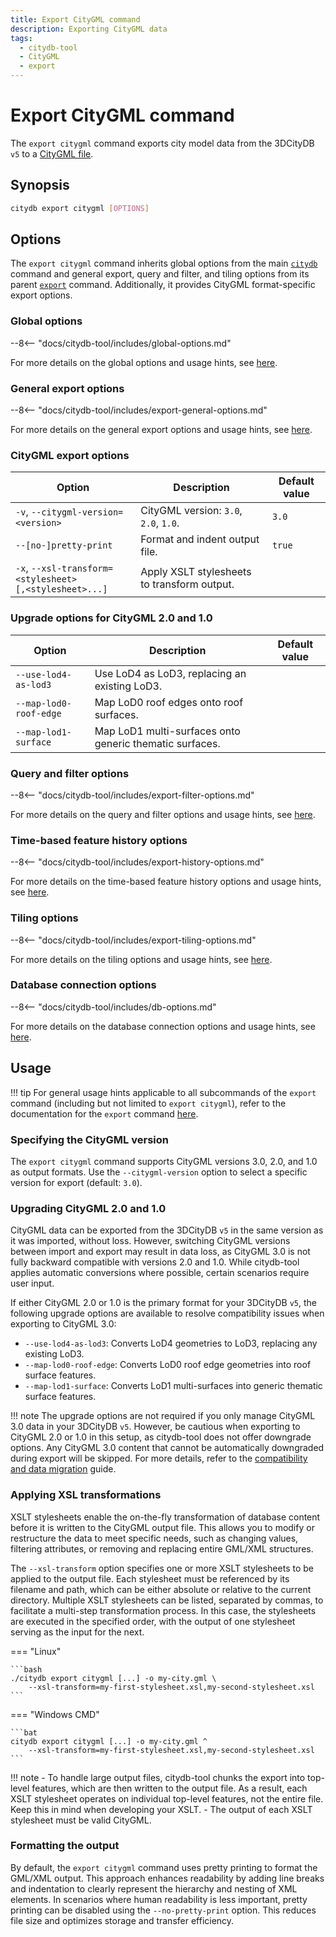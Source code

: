 ```yaml
---
title: Export CityGML command
description: Exporting CityGML data
tags:
  - citydb-tool
  - CityGML
  - export
---
```


# Export CityGML command

The `export citygml` command exports city model data from the 3DCityDB `v5` to a [CityGML file](https://www.ogc.org/publications/standard/citygml/).

## Synopsis

```bash
citydb export citygml [OPTIONS]
```

## Options

The `export citygml` command inherits global options from the main [`citydb`](cli.md) command and general export, query
and filter, and tiling options from its parent [`export`](export.md) command. Additionally, it provides CityGML
format-specific export options.

### Global options

--8<-- "docs/citydb-tool/includes/global-options.md"

For more details on the global options and usage hints, see [here](cli.md#options).

### General export options

--8<-- "docs/citydb-tool/includes/export-general-options.md"

For more details on the general export options and usage hints, see [here](export.md#general-export-options).

### CityGML export options

| Option                                                                       | Description                                 | Default value |
|------------------------------------------------------------------------------|---------------------------------------------|---------------|
| `-v`, `--citygml-version=<version>`                                          | CityGML version: `3.0`, `2.0`, `1.0`.       | `3.0`         |
| `--[no-]pretty-print`                                                        | Format and indent output file.              | `true`        |
| `-x`, <code>--xsl-transform=&lt;stylesheet><br/>[,&lt;stylesheet>...]</code> | Apply XSLT stylesheets to transform output. |               |

### Upgrade options for CityGML 2.0 and 1.0

| Option                 | Description                                             | Default value |
|------------------------|---------------------------------------------------------|---------------|
| `--use-lod4-as-lod3`   | Use LoD4 as LoD3, replacing an existing LoD3.           |               |
| `--map-lod0-roof-edge` | Map LoD0 roof edges onto roof surfaces.                 |               |
| `--map-lod1-surface`   | Map LoD1 multi-surfaces onto generic thematic surfaces. |               |

### Query and filter options

--8<-- "docs/citydb-tool/includes/export-filter-options.md"

For more details on the query and filter options and usage hints, see [here](export.md#query-and-filter-options).

### Time-based feature history options

--8<-- "docs/citydb-tool/includes/export-history-options.md"

For more details on the time-based feature history options and usage hints, see [here](export.md#time-based-feature-history-options).

### Tiling options

--8<-- "docs/citydb-tool/includes/export-tiling-options.md"

For more details on the tiling options and usage hints, see [here](export.md#tiling-options).

### Database connection options

--8<-- "docs/citydb-tool/includes/db-options.md"

For more details on the database connection options and usage hints, see [here](database.md#using-command-line-options).

## Usage

!!! tip
    For general usage hints applicable to all subcommands of the `export` command (including but not limited to
    `export citygml`), refer to the documentation for the `export` command [here](export.md#usage).

### Specifying the CityGML version

The `export citygml` command supports CityGML versions 3.0, 2.0, and 1.0 as output formats. Use the `--citygml-version`
option to select a specific version for export (default: `3.0`).

### Upgrading CityGML 2.0 and 1.0

CityGML data can be exported from the 3DCityDB `v5` in the same version as it was imported, without loss. However,
switching CityGML versions between import and export may result in data loss, as CityGML 3.0 is not fully backward
compatible with versions 2.0 and 1.0. While citydb-tool applies automatic conversions where possible, certain
scenarios require user input.

If either CityGML 2.0 or 1.0 is the primary format for your 3DCityDB `v5`, the following upgrade options are
available to resolve compatibility issues when exporting to CityGML 3.0:

- `--use-lod4-as-lod3`: Converts LoD4 geometries to LoD3, replacing any existing LoD3.
- `--map-lod0-roof-edge`: Converts LoD0 roof edge geometries into roof surface features.
- `--map-lod1-surface`: Converts LoD1 multi-surfaces into generic thematic surface features.

!!! note
    The upgrade options are not required if you only manage CityGML 3.0 data in your 3DCityDB `v5`. However,
    be cautious when exporting to CityGML 2.0 or 1.0 in this setup, as citydb-tool does not offer downgrade options. Any
    CityGML 3.0 content that cannot be automatically downgraded during export will be skipped. For more details, refer to
    the [compatibility and data migration](../compatibility.md) guide.

### Applying XSL transformations

XSLT stylesheets enable the on-the-fly transformation of database content before it is written to the CityGML output file.
This allows you to modify or restructure the data to meet specific needs, such as changing values, filtering attributes,
or removing and replacing entire GML/XML structures.

The `--xsl-transform` option specifies one or more XSLT stylesheets to be applied to the output file. Each stylesheet must
be referenced by its filename and path, which can be either absolute or relative to the current directory. Multiple XSLT
stylesheets can be listed, separated by commas, to facilitate a multi-step transformation process. In this case, the
stylesheets are executed in the specified order, with the output of one stylesheet serving as the input for the next.

=== "Linux"

    ```bash
    ./citydb export citygml [...] -o my-city.gml \
        --xsl-transform=my-first-stylesheet.xsl,my-second-stylesheet.xsl
    ```

=== "Windows CMD"

    ```bat
    citydb export citygml [...] -o my-city.gml ^
        --xsl-transform=my-first-stylesheet.xsl,my-second-stylesheet.xsl
    ```

!!! note
    - To handle large output files, citydb-tool chunks the export into top-level features, which are then written
      to the output file. As a result, each XSLT stylesheet operates on individual top-level features, not the entire file.
      Keep this in mind when developing your XSLT.
    - The output of each XSLT stylesheet must be valid CityGML.

### Formatting the output

By default, the `export citygml` command uses pretty printing to format the GML/XML output. This approach enhances
readability by adding line breaks and indentation to clearly represent the hierarchy and nesting of XML elements. In
scenarios where human readability is less important, pretty printing can be disabled using the `--no-pretty-print` option.
This reduces file size and optimizes storage and transfer efficiency.